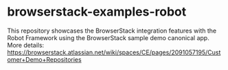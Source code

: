 # browserstack-examples-robot
This repository showcases the BrowserStack integration features with the Robot Framework using the BrowserStack sample demo canonical app. More details:  https://browserstack.atlassian.net/wiki/spaces/CE/pages/2091057195/Customer+Demo+Repositories
